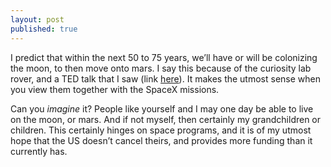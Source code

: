 ```yaml
---
layout: post
published: true
---
```


I predict that within the next 50 to 75 years, we’ll have or will be colonizing the moon, to then move onto mars. I say this because of the curiosity lab rover, and a TED talk that I saw (link [here](http://www.youtube.com/watch?v=JdbJP8Gxqog&feature=player_embedded)). It makes the utmost sense when you view them together with the
SpaceX missions.

Can you _imagine_ it? People like yourself and I may one day be able to live on the moon, or mars. And if not myself, then certainly my grandchildren or children. This certainly hinges on space programs, and it is of my utmost hope that the US doesn’t cancel theirs, and provides more funding than it currently has.